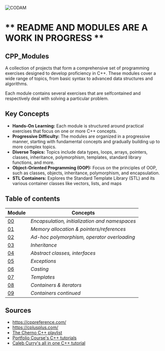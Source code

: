<img src="https://i.imgur.com/aYhd4En.png?raw=true" alt="CODAM" style="max-width: 50%;">

# ** README AND MODULES ARE A WORK IN PROGRESS **

## CPP_Modules
A collection of projects that form a comprehensive set of programming exercises designed to develop proficiency in C++. 
These modules cover a wide range of topics, from basic syntax to advanced data structures and algorithms.

Each module contains several exercises that are selfcontained and respectively deal with solving a particular problem.


## Key Concepts
- **Hands-On Learning:** Each module is structured around practical exercises that focus on one or more C++ concepts.
- **Progressive Difficulty:** The modules are organized in a progressive manner, starting with fundamental concepts and gradually building up to more complex topics.
- **Diverse Topics:** Topics include data types, loops, arrays, pointers, classes, inheritance, polymorphism, templates, standard library functions, and more.
- **Object-Oriented Programming (OOP):** Focus on the principles of OOP, such as classes, objects, inheritance, polymorphism, and encapsulation.
- **STL Containers:** Explores the Standard Template Library (STL) and its various container classes like vectors, lists, and maps


## Table of contents  

| Module                                       | Concepts                                       |
| -----------------------------------------------| ------------------------------------------------- |
| [00](https://github.com/arommers/CPP_Modules/tree/master/00) | *Encapsulation, initialization and namespaces* |
| [01](https://github.com/arommers/CPP_Modules/tree/master/01) | *Memory allocation & pointers/references* |
| [02](https://github.com/arommers/CPP_Modules/tree/master/02) | *Ad-hoc polymorphism, operator overloading* |
| [03](https://github.com/arommers/CPP_Modules/tree/master/03) | *Inheritance* |
| [04](https://github.com/arommers/CPP_Modules/tree/master/04) | *Abstract classes, interfaces* |
| [05](https://github.com/arommers/CPP_Modules/tree/master/05) | *Exceptions* |
| [06](https://github.com/arommers/CPP_Modules/tree/master/06) | *Casting* |
| [07](https://github.com/arommers/CPP_Modules/tree/master/07) | *Templates* |
| [08](https://github.com/arommers/CPP_Modules/tree/master/08) | *Containers & iterators* |
| [09](https://github.com/arommers/CPP_Modules/tree/master/09) | *Containers continued* |


## Sources
- https://cppreference.com/
- https://cplusplus.com/
- [The Cherno C++ playlist](https://www.youtube.com/watch?v=18c3MTX0PK0&list=PLlrATfBNZ98dudnM48yfGUldqGD0S4FFb)
- [Portfolio Course's C++ tutorials](https://www.youtube.com/watch?v=qWPlRubVQ38&list=PLA1FTfKBAEX6BdpNaWp2uw-YspHwY7qwW)
- [Caleb Curry's all in one C++ tutorial](https://www.youtube.com/watch?v=_bYFu9mBnr4&t=32398s)
